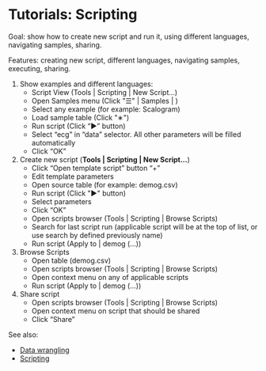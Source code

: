 <!-- TITLE: Tutorials: Scripting -->
<!-- SUBTITLE: -->

# Tutorials: Scripting

Goal: show how to create new script and run it, using different languages, navigating samples, sharing.

Features: creating new script, different languages, navigating samples, executing, sharing.

1. Show examples and different languages:
   * Script View (Tools | Scripting | New Script...)
   * Open  Samples menu (Click "☰" | Samples | <Languages>)
   * Select any example (for example: Scalogram)
   * Load sample table (Click "∗")
   * Run script (Click “▶” button)
   * Select “ecg” in “data” selector. All other parameters will be filled automatically
   * Click “OK”
2. Create new script (**Tools | Scripting | New Script...**)
   * Click “Open template script” button “+”
   * Edit template parameters
   * Open source table (for example: demog.csv)
   * Run script (Click "▶" button)
   * Select parameters
   * Click “OK”
   * Open scripts browser (Tools | Scripting | Browse Scripts)
   * Search for last script run (applicable script will be at the top of list, or use search by defined previously name)
   * Run script (Apply to | demog (...))
3. Browse Scripts
   * Open table (demog.csv)
   * Open scripts browser (Tools | Scripting | Browse Scripts)
   * Open context menu on any of applicable scripts
   * Run script (Apply to | demog (...))
4. Share script
   * Open scripts browser (Tools | Scripting | Browse Scripts)
   * Open context menu on script that should be shared
   * Click “Share”

See also:
  * [Data wrangling](../features/data-wrangling.md)
  * [Scripting](../features/scripting.md)
  